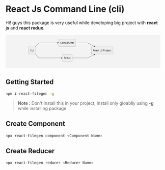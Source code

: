 # React Js Command Line (cli)

Hi! guys this package is very useful while developing big project with **react js** and **react redux**.

<img src="img.png" width="900">

## Getting Started

```sh
npm i react-filegen -g
```
> **Note  :**  Don't install this in your project, install only gloablly using **-g** while installing package


## Create Component

```sh
npx react-filegen component <Component Name>
```

## Create Reducer
```sh
npx react-filegen reducer <Reducer Name>
```